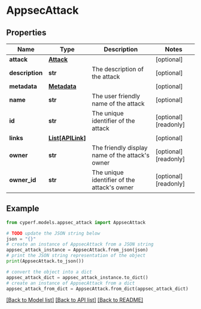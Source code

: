 # AppsecAttack


## Properties

Name | Type | Description | Notes
------------ | ------------- | ------------- | -------------
**attack** | [**Attack**](Attack.md) |  | [optional] 
**description** | **str** | The description of the attack | [optional] 
**metadata** | [**Metadata**](Metadata.md) |  | [optional] 
**name** | **str** | The user friendly name of the attack | [optional] 
**id** | **str** | The unique identifier of the attack | [optional] [readonly] 
**links** | [**List[APILink]**](APILink.md) |  | [optional] 
**owner** | **str** | The friendly display name of the attack&#39;s owner | [optional] [readonly] 
**owner_id** | **str** | The unique identifier of the attack&#39;s owner | [optional] [readonly] 

## Example

```python
from cyperf.models.appsec_attack import AppsecAttack

# TODO update the JSON string below
json = "{}"
# create an instance of AppsecAttack from a JSON string
appsec_attack_instance = AppsecAttack.from_json(json)
# print the JSON string representation of the object
print(AppsecAttack.to_json())

# convert the object into a dict
appsec_attack_dict = appsec_attack_instance.to_dict()
# create an instance of AppsecAttack from a dict
appsec_attack_from_dict = AppsecAttack.from_dict(appsec_attack_dict)
```
[[Back to Model list]](../README.md#documentation-for-models) [[Back to API list]](../README.md#documentation-for-api-endpoints) [[Back to README]](../README.md)


